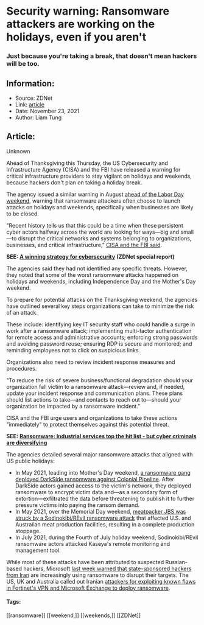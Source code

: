 # Security warning: Ransomware attackers are working on the holidays, even if you aren't
### Just because you're taking a break, that doesn't mean hackers will be too.

## Information:
+ Source: ZDNet
+ Link: [article](https://www.zdnet.com/article/security-warning-ransomware-attackers-are-working-on-the-holidays-even-if-you-arent/)
+ Date: November 23, 2021
+ Author: Liam Tung


## Article:
Unknown

Ahead of Thanksgiving this Thursday, the US Cybersecurity and Infrastructure Agency (CISA) and the FBI have released a warning for critical infrastructure providers to stay vigilant on holidays and weekends, because hackers don't plan on taking a holiday break.

The agency issued a similar warning in August [ahead of the Labor Day weekend](https://us-cert.cisa.gov/ncas/alerts/aa21-243a), warning that ransomware attackers often choose to launch attacks on holidays and weekends, specifically when businesses are likely to be closed. 


"Recent history tells us that this could be a time when these persistent cyber actors halfway across the world are looking for ways—big and small—to disrupt the critical networks and systems belonging to organizations, businesses, and critical infrastructure," [CISA and the FBI said](https://us-cert.cisa.gov/ncas/current-activity/2021/11/22/reminder-critical-infrastructure-stay-vigilant-against-threats). 

**SEE:** [**A winning strategy for cybersecurity**](http://www.zdnet.com/topic/a-winning-strategy-for-cybersecurity/#link=%7B%22role%22:%22standard%22,%22href%22:%22http://www.zdnet.com/topic/a-winning-strategy-for-cybersecurity/%22,%22target%22:%22_blank%22,%22absolute%22:%22%22,%22linkText%22:%22%3Cstrong%3EA%20winning%20strategy%20for%20cybersecurity%3C/strong%3E%22%7D) **(ZDNet special report)**

The agencies said they had not identified any specific threats. However, they noted that some of the worst ransomware attacks happened on holidays and weekends, including Independence Day and the Mother's Day weekend.

To prepare for potential attacks on the Thanksgiving weekend, the agencies have outlined several key steps organizations can take to minimize the risk of an attack. 

These include: identifying key IT security staff who could handle a surge in work after a ransomware attack; implementing multi-factor authentication for remote access and administrative accounts; enforcing strong passwords and avoiding password reuse; ensuring RDP is secure and monitored; and reminding employees not to click on suspicious links. 






Organizations also need to review incident response measures and procedures. 

"To reduce the risk of severe business/functional degradation should your organization fall victim to a ransomware attack—review and, if needed, update your incident response and communication plans. These plans should list actions to take—and contacts to reach out to—should your organization be impacted by a ransomware incident."

CISA and the FBI urge users and organizations to take these actions "immediately" to protect themselves against this potential threat.

**SEE:** [**Ransomware: Industrial services top the hit list - but cyber criminals are diversifying**](https://www.zdnet.com/article/ransomware-industrial-services-are-still-the-most-popular-target-but-now-cyber-criminals-are-diversifying-attacks/)

The agencies detailed several major ransomware attacks that aligned with US public holidays: 

* In May 2021, leading into Mother's Day weekend, [a ransomware gang deployed DarkSide ransomware against Colonial Pipeline](https://www.zdnet.com/article/colonial-pipeline-ransomware-attack-everything-you-need-to-know/). After DarkSide actors gained access to the victim's network, they deployed ransomware to encrypt victim data and—as a secondary form of extortion—exfiltrated the data before threatening to publish it to further pressure victims into paying the ransom demand.
* In May 2021, over the Memorial Day weekend, [meatpacker JBS was struck by a Sodinokibi/REvil ransomware attack](http://v) that affected U.S. and Australian meat production facilities, resulting in a complete production stoppage.
* In July 2021, during the Fourth of July holiday weekend, Sodinokibi/REvil ransomware actors attacked Kaseya's remote monitoring and management tool.

While most of these attacks have been attributed to suspected Russian-based hackers, Microsoft [last week warned that state-sponsored hackers from Iran](https://www.zdnet.com/article/now-irans-state-backed-hackers-are-turning-to-ransomware/) are increasingly using ransomware to disrupt their targets. The US, UK and Australia called out Iranian [attackers for exploiting known flaws in Fortinet's VPN and Microsoft Exchange to deploy ransomware](https://www.zdnet.com/article/us-uk-and-australia-pin-iran-for-exploiting-fortinet-and-exchange-holes/). 





#### Tags:
[[ransomware]] [[weekend,]] [[weekends,]] [[ZDNet]]
